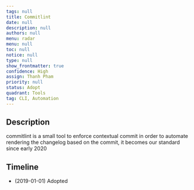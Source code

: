 ```yaml
---
tags: null
title: Commitlint
date: null
description: null
authors: null
menu: radar
menu: null
toc: null
notice: null
type: null
show_frontmatter: true
confidence: High
assign: Thanh Pham
priority: null
status: Adopt
quadrant: Tools
tag: CLI, Automation
---
```


## Description

commitlint is a small tool to enforce contextual commit in order to automate rendering the changelog based on the commit, it becomes our standard since early 2020

## Timeline

* (2019-01-01) Adopted